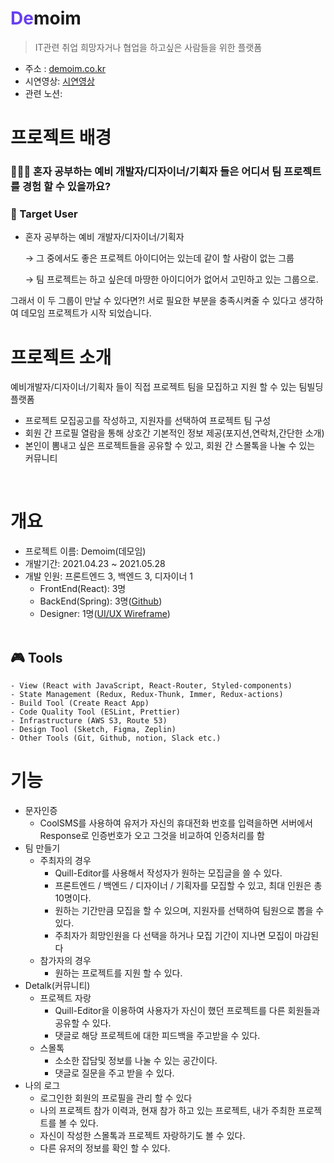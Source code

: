 # <span style='color:#683fee'>De</span>moim
  > IT관련 취업 희망자거나 협업을 하고싶은 사람들을 위한 플랫폼
  + 주소 : <a href="http://demoim.co.kr/" target="_blank">demoim.co.kr</a> 
+ 시연영상: <a href="https://youtu.be/KjMDNk5c8mI" target="_blank">시연영상</a> 
+ 관련 노션: 

# 프로젝트 배경 
### 🤷🏻‍♀️ 혼자 공부하는 예비 개발자/디자이너/기획자 들은 어디서 팀 프로젝트를 경험 할 수 있을까요? 
### 🚀 Target User 
* 혼자 공부하는 예비 개발자/디자이너/기획자 

  → 그 중에서도 좋은 프로젝트 아이디어는 있는데 같이 할 사람이 없는 그룹 

  → 팀 프로젝트는 하고 싶은데 마땅한 아이디어가 없어서 고민하고 있는 그룹으로. 

그래서 이 두 그룹이 만날 수 있다면?! 서로 필요한 부분을 충족시켜줄 수 있다고 생각하여 데모임 프로젝트가 시작 되었습니다. 
# 프로젝트 소개 
예비개발자/디자이너/기획자 들이 직접 프로젝트 팀을 모집하고 지원 할 수 있는 팀빌딩 플랫폼 
* 프로젝트 모집공고를 작성하고, 지원자를 선택하여 프로젝트 팀 구성 
* 회원 간 프로필 열람을 통해 상호간 기본적인 정보 제공(포지션,연락처,간단한 소개) 
* 본인이 뽐내고 싶은 프로젝트들을 공유할 수 있고, 회원 간 스몰톡을 나눌 수 있는 커뮤니티
</br>

# 개요
  + 프로젝트 이름: Demoim(데모임)
  + 개발기간: 2021.04.23 ~ 2021.05.28
  + 개발 인원: 프론트엔드 3, 백엔드 3, 디자이너 1
      +  FrontEnd(React): 3명
      +  BackEnd(Spring):  3명([Github](https://github.com/strong1133/DeMoim_Backend))
      +  Designer: 1명([UI/UX Wireframe](https://app.zeplin.io/project/608a507a3f3d51355497c44c))
      </br>

## 🎮 Tools

```
- View (React with JavaScript, React-Router, Styled-components)
- State Management (Redux, Redux-Thunk, Immer, Redux-actions)
- Build Tool (Create React App)
- Code Quality Tool (ESLint, Prettier)
- Infrastructure (AWS S3, Route 53)
- Design Tool (Sketch, Figma, Zeplin)
- Other Tools (Git, Github, notion, Slack etc.)
```

# 기능
  + 문자인증
    +  CoolSMS를 사용하여 유저가 자신의 휴대전화 번호를 입력을하면 서버에서 Response로 인증번호가 오고 그것을 비교하여 인증처리를 함
  +  팀 만들기
        +  주최자의 경우
           + Quill-Editor를 사용해서 작성자가 원하는 모집글을 쓸 수 있다.
            +  프론트엔드 / 백엔드 / 디자이너 / 기획자를 모집할 수 있고, 최대 인원은 총 10명이다.
            +  원하는 기간만큼 모집을 할 수 있으며, 지원자를 선택하여 팀원으로 뽑을 수 있다.
            +  주최자가 희망인원을 다 선택을 하거나 모집 기간이 지나면 모집이 마감된다
        +  참가자의 경우
            + 원하는 프로젝트를 지원 할 수 있다.
   +  Detalk(커뮤니티)
        + 프로젝트 자랑
            + Quill-Editor을 이용하여 사용자가 자신이 했던 프로젝트를  다른 회원들과 공유할 수 있다.
            + 댓글로 해당 프로젝트에 대한 피드백을 주고받을 수 있다.
        + 스몰톡
            + 소소한 잡담및 정보를 나눌 수 있는 공간이다.
            + 댓글로 질문을 주고 받을 수 있다.
  + 나의 로그
      + 로그인한 회원의 프로필을 관리 할 수 있다
      + 나의 프로젝트 참가 이력과, 현재 참가 하고 있는 프로젝트, 내가 주최한 프로젝트를 볼 수 있다.      
      +  자신이 작성한 스몰톡과 프로젝트 자랑하기도 볼 수 있다.  
      + 다른 유저의 정보를 확인 할 수 있다.





